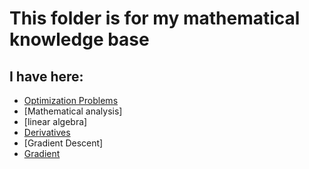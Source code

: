 # This folder is for my mathematical knowledge base

## I have here:
* [Optimization Problems](https://github.com/anton96vice/Portfolio/tree/main/Mathematics/Optimization)
* [Mathematical analysis]
* [linear algebra]
* [Derivatives](https://github.com/anton96vice/Portfolio/tree/main/Mathematics/Derivatives)
* [Gradient Descent]
* [Gradient](https://github.com/anton96vice/Portfolio/tree/main//Mathematics/Gradient)
